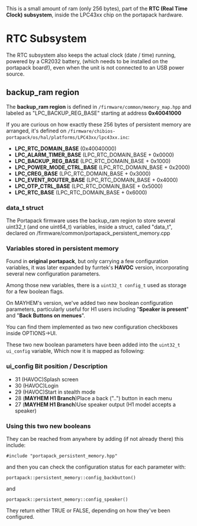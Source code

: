 This is a small amount of ram (only 256 bytes), part of the **RTC (Real Time Clock) subsystem**, inside the LPC43xx chip on the portapack hardware.

# RTC Subsystem

The RTC subsystem also keeps the actual clock (date / time) running, powered by a CR2032 battery, (which needs to be installed on the portapack board!), even when the unit is not connected to an USB power source. 

## backup_ram region

The **backup_ram region** is defined in `/firmware/common/memory_map.hpp` and labeled as "LPC_BACKUP_REG_BASE" starting at address **0x40041000**

If you are curious on how exactly these 256 bytes of persistent memory are arranged, it's defined on `/firmware/chibios-portapack/os/hal/platforms/LPC43xx/lpc43xx.inc`:

* **LPC_RTC_DOMAIN_BASE**       (0x40040000)
* **LPC_ALARM_TIMER_BASE**      (LPC_RTC_DOMAIN_BASE + 0x0000)
* **LPC_BACKUP_REG_BASE**       (LPC_RTC_DOMAIN_BASE + 0x1000)
* **LPC_POWER_MODE_CTRL_BASE**  (LPC_RTC_DOMAIN_BASE + 0x2000)
* **LPC_CREG_BASE**             (LPC_RTC_DOMAIN_BASE + 0x3000)
* **LPC_EVENT_ROUTER_BASE**     (LPC_RTC_DOMAIN_BASE + 0x4000)
* **LPC_OTP_CTRL_BASE**         (LPC_RTC_DOMAIN_BASE + 0x5000)
* **LPC_RTC_BASE**              (LPC_RTC_DOMAIN_BASE + 0x6000)

### data_t struct

The Portapack firmware uses the backup_ram region to store several uint32_t (and one uint64_t) variables, inside a struct, called "data_t", declared on /firmware/common/portapack_persistent_memory.cpp

### Variables stored in persistent memory

Found in **original portapack**, but only carrying a few configuration variables, it was later expanded by furrtek's **HAVOC** version, incorporating several new configuration parameters. 

Among those new variables, there is a `uint32_t config_t` used as storage for a few boolean flags.

On MAYHEM's version, we've added two new boolean configuration parameters, particularly useful for H1 users including "**Speaker is present**" and "**Back Buttons on menues**".

You can find them implemented as two new configuration checkboxes inside OPTIONS->UI.

These two new boolean parameters have been added into the `uint32_t ui_config` variable, Which now it is mapped as following:

### ui_config Bit position / Description
* 31 (HAVOC)Splash screen
* 30 (HAVOC)Login
* 29 (HAVOC)Start in stealth mode
* 28 (**MAYHEM H1 Branch**)Place a back ("..") button in each menu
* 27 (**MAYHEM H1 Branch**)Use speaker output (H1 model accepts a speaker)

### Using this two new booleans

They can be reached from anywhere by adding (if not already there) this include:

`#include "portapack_persistent_memory.hpp"`

and then you can check the configuration status for each parameter with:

`portapack::persistent_memory::config_backbutton()`

and

`portapack::persistent_memory::config_speaker()`

They return either TRUE or FALSE, depending on how they've been configured.